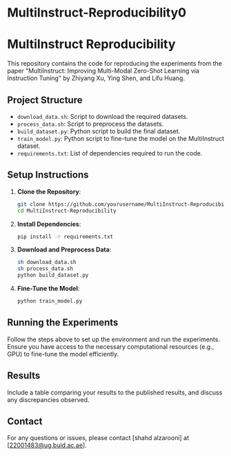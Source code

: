 # MultiInstruct-Reproducibility0
# MultiInstruct Reproducibility

This repository contains the code for reproducing the experiments from the paper "MultiInstruct: Improving Multi-Modal Zero-Shot Learning via Instruction Tuning" by Zhiyang Xu, Ying Shen, and Lifu Huang.

## Project Structure

- `download_data.sh`: Script to download the required datasets.
- `process_data.sh`: Script to preprocess the datasets.
- `build_dataset.py`: Python script to build the final dataset.
- `train_model.py`: Python script to fine-tune the model on the MultiInstruct dataset.
- `requirements.txt`: List of dependencies required to run the code.

## Setup Instructions

1. **Clone the Repository**:
    ```bash
    git clone https://github.com/yourusername/MultiInstruct-Reproducibility.git
    cd MultiInstruct-Reproducibility
    ```

2. **Install Dependencies**:
    ```bash
    pip install -r requirements.txt
    ```

3. **Download and Preprocess Data**:
    ```bash
    sh download_data.sh
    sh process_data.sh
    python build_dataset.py
    ```

4. **Fine-Tune the Model**:
    ```bash
    python train_model.py
    ```

## Running the Experiments

Follow the steps above to set up the environment and run the experiments. Ensure you have access to the necessary computational resources (e.g., GPU) to fine-tune the model efficiently.

## Results

Include a table comparing your results to the published results, and discuss any discrepancies observed.

## Contact

For any questions or issues, please contact [shahd alzarooni] at [22001483@ug.buid.ac.ae].
